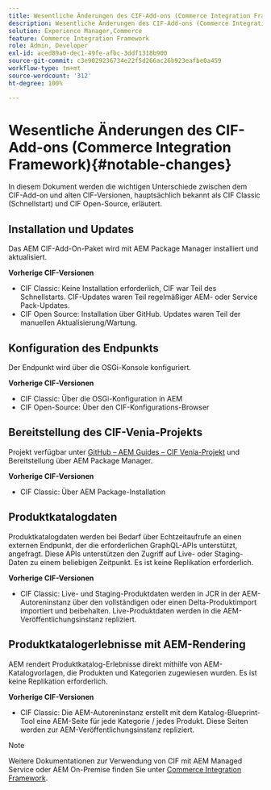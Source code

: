 ```yaml
---
title: Wesentliche Änderungen des CIF-Add-ons (Commerce Integration Framework)
description: Wesentliche Änderungen des CIF-Add-ons (Commerce Integration Framework) im Vergleich zu alten CIF-Versionen.
solution: Experience Manager,Commerce
feature: Commerce Integration Framework
role: Admin, Developer
exl-id: aced89a0-dec1-49fe-afbc-3ddf1318b900
source-git-commit: c3e9029236734e22f5d266ac26b923eafbe0a459
workflow-type: tm+mt
source-wordcount: '312'
ht-degree: 100%

---
```


# Wesentliche Änderungen des CIF-Add-ons (Commerce Integration Framework){#notable-changes}

In diesem Dokument werden die wichtigen Unterschiede zwischen dem CIF-Add-on und alten CIF-Versionen, hauptsächlich bekannt als CIF Classic (Schnellstart) und CIF Open-Source, erläutert.

## Installation und Updates

Das AEM CIF-Add-On-Paket wird mit AEM Package Manager installiert und aktualisiert.

**Vorherige CIF-Versionen**

* CIF Classic: Keine Installation erforderlich, CIF war Teil des Schnellstarts. CIF-Updates waren Teil regelmäßiger AEM- oder Service Pack-Updates.
* CIF Open Source: Installation über GitHub. Updates waren Teil der manuellen Aktualisierung/Wartung.

## Konfiguration des Endpunkts

Der Endpunkt wird über die OSGi-Konsole konfiguriert.

**Vorherige CIF-Versionen**

* CIF Classic: Über die OSGi-Konfiguration in AEM
* CIF Open-Source: Über den CIF-Konfigurations-Browser

## Bereitstellung des CIF-Venia-Projekts

Projekt verfügbar unter [GitHub – AEM Guides – CIF Venia-Projekt](https://github.com/adobe/aem-cif-guides-venia) und Bereitstellung über AEM Package Manager.

**Vorherige CIF-Versionen**

* CIF Classic: Über AEM Package-Installation

## Produktkatalogdaten

Produktkatalogdaten werden bei Bedarf über Echtzeitaufrufe an einen externen Endpunkt, der die erforderlichen GraphQL-APIs unterstützt, angefragt. Diese APIs unterstützen den Zugriff auf Live- oder Staging-Daten zu einem beliebigen Zeitpunkt. Es ist keine Replikation erforderlich.

**Vorherige CIF-Versionen**

* CIF Classic: Live- und Staging-Produktdaten werden in JCR in der AEM-Autoreninstanz über den vollständigen oder einen Delta-Produktimport importiert und beibehalten. Live-Produktdaten werden in die AEM-Veröffentlichungsinstanz repliziert.

## Produktkatalogerlebnisse mit AEM-Rendering

AEM rendert Produktkatalog-Erlebnisse direkt mithilfe von AEM-Katalogvorlagen, die Produkten und Kategorien zugewiesen wurden. Es ist keine Replikation erforderlich.

**Vorherige CIF-Versionen**

* CIF Classic: Die AEM-Autoreninstanz erstellt mit dem Katalog-Blueprint-Tool eine AEM-Seite für jede Kategorie / jedes Produkt. Diese Seiten werden zur AEM-Veröffentlichungsinstanz repliziert.

>[!NOTE]
>
>Weitere Dokumentationen zur Verwendung von CIF mit AEM Managed Service oder AEM On-Premise finden Sie unter [Commerce Integration Framework](https://www.adobe.io/apis/experiencecloud/commerce-integration-framework/getting-started.html).
